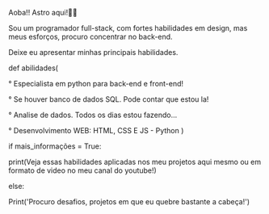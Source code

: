 Aoba!! Astro aqui!👨‍🚀

Sou um programador full-stack, com fortes habilidades em  design, mas meus esforços, procuro concentrar no back-end.

Deixe eu apresentar minhas principais habilidades.

def abilidades(

° Especialista em python para back-end e front-end!

° Se houver banco de dados SQL. Pode contar que estou la!

° Analise de dados. Todos os dias estou fazendo...

° Desenvolvimento WEB: HTML, CSS E JS - Python )

if mais_informações = True:

 print(Veja essas habilidades aplicadas nos meu projetos aqui mesmo ou em formato de video no meu canal do youtube!)

else:

  Print('Procuro desafios, projetos em que eu quebre bastante a cabeça!')


<!---
Programador-Astro/Programador-Astro is a ✨ special ✨ repository because its `README.md` (this file) appears on your GitHub profile.
You can click the Preview link to take a look at your changes.
--->
